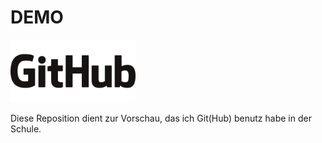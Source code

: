 
# DEMO 
<img src="images/github_logo_pixabay.png" height="100">

Diese Reposition dient zur Vorschau, das ich Git(Hub) benutz habe in der Schule.